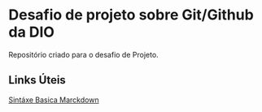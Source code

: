# Desafio de projeto sobre Git/Github da DIO
Repositório criado para o desafio de Projeto.

## Links Úteis
[Sintáxe Basica Marckdown](https://markdown.net.br/sintaxe-basica/)

